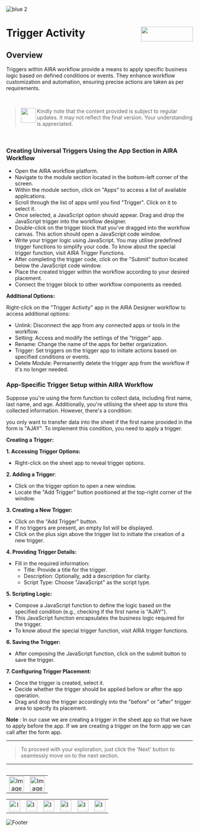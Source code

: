 ![blue 2](https://github.com/airacommunity/AIRA-User-Guide/assets/153823636/d8d04150-3b32-4b48-8485-07dc3c67fbaa)
# Trigger Activity <img align="right" width="140" height="40" src="https://github.com/airacommunity/AIRA-User-Guide-Images/blob/main/ARIA%20Logo%202.png?raw=true">

## Overview
Triggers within AIRA workflow provide a means to apply specific business logic based on defined conditions or events. They enhance workflow customization and automation, ensuring precise actions are taken as per requirements.

<br>

> <img align="left" width="40" height="40" src="https://github.com/airacommunity/AIRA-User-Guide-Images/blob/main/Icon-Warning.png?raw=true"> Kindly note that the content provided is subject to regular updates. It may not reflect the final version. Your understanding is appreciated.

<br>

### Creating Universal Triggers Using the App Section in AIRA Workflow

- Open the AIRA workflow platform.
- Navigate to the module section located in the bottom-left corner of the screen.
- Within the module section, click on "Apps" to access a list of available applications.
- Scroll through the list of apps until you find "Trigger". Click on it to select it.
- Once selected, a JavaScript option should appear. Drag and drop the JavaScript trigger into the workflow designer.
- Double-click on the trigger block that you've dragged into the workflow canvas. This action should open a JavaScript code window.
- Write your trigger logic using JavaScript. You may utilise predefined trigger functions to simplify your code. To know about the special trigger function, visit AIRA Trigger Functions. 
- After completing the trigger code, click on the "Submit" button located below the JavaScript code window.
- Place the created trigger within the workflow according to your desired placement.
- Connect the trigger block to other workflow components as needed.

**Additional Options:**

Right-click on the "Trigger Activity" app in the AIRA Designer workflow to access additional options:

- Unlink: Disconnect the app from any connected apps or tools in the workflow.
- Setting: Access and modify the settings of the "trigger" app.
- Rename: Change the name of the apps for better organization.
- Trigger: Set triggers on the trigger app to initiate actions based on specified conditions or events.
- Delete Module: Permanently delete the trigger app from the workflow if it's no longer needed.

### App-Specific Trigger Setup within AIRA Workflow

Suppose you're using the form function to collect data, including first name, last name, and age. Additionally, you're utilising the sheet app to store this collected information. However, there's a condition:

you only want to transfer data into the sheet if the first name provided in the form is "AJAY". To implement this condition, you need to apply a trigger.

**Creating a Trigger:**

**1. Accessing Trigger Options:**
- Right-click on the sheet app to reveal trigger options.

**2. Adding a Trigger**:
- Click on the trigger option to open a new window.
- Locate the "Add Trigger" button positioned at the top-right corner of the window.

**3. Creating a New Trigger:**
- Click on the "Add Trigger" button.
- If no triggers are present, an empty list will be displayed.
- Click on the plus sign above the trigger list to initiate the creation of a new trigger.

**4. Providing Trigger Details:**
- Fill in the required information:
    - Title: Provide a title for the trigger.
    - Description: Optionally, add a description for clarity.
    - Script Type: Choose "JavaScript" as the script type.

**5. Scripting Logic:**
- Compose a JavaScript function to define the logic based on the specified condition (e.g., checking if the first name is "AJAY").
- This JavaScript function encapsulates the business logic required for the trigger.
- To know about the special trigger function, visit AIRA trigger functions. 

**6. Saving the Trigger:**
- After composing the JavaScript function, click on the submit button to save the trigger.

**7. Configuring Trigger Placement:**
- Once the trigger is created, select it.
- Decide whether the trigger should be applied before or after the app operation.
- Drag and drop the trigger accordingly into the "before" or "after" trigger area to specify its placement.

**Note** : In our case we are creating a trigger in the sheet app so that we have to apply before the app. If we are creating a trigger on the form app we can call after the form app.

----

> To proceed with your exploration, just click the 'Next' button to seamlessly move on to the next section.

----


<table align="right" border="0">
    <tr>
      <td align="center"><a href="https://github.com/airacommunity/AIRA-User-Guide/blob/main/A.%20Introduction%20to%20AIRA%20User%20Guide.md"><img src="https://github.com/airacommunity/AIRA-User-Guide-Images/blob/main/icon-previous.png" alt="Image 5" width="40" height="40"></a></td>
      <td align="center"><a href="https://github.com/airacommunity/AIRA-User-Guide/blob/main/C.%20Introduction%20to%20AIRA%20Installation.md"><img src="https://github.com/airacommunity/AIRA-User-Guide-Images/blob/main/icon-next.png" alt="Image 5" width="40" height="40"></a></td>
    </tr>
</table>

<br>
<br>
<br>

<table border="0" align="center">
  <tr>
    <td align="center"><a href="https://aira.fr/"><img src="https://github.com/airacommunity/AIRA-User-Guide-Images/blob/main/icon-website.png?raw=true" alt="Image 5" width="30" height="30"></a></td>
    <td><a href="https://www.linkedin.com/company/aira-rpa/"><img src="https://github.com/airacommunity/AIRA-User-Guide-Images/blob/main/icon%20-%20linkedin.png?raw=true" alt="Image 1" width="30" height="30"></a></td>
    <td><a href="https://www.instagram.com/connect_aira/"><img src="https://github.com/airacommunity/AIRA-User-Guide-Images/blob/main/icon-instagram.png?raw=true" alt="Image 2" width="30" height="30"></a></td>
    <td><a href="https://www.youtube.com/channel/UCHHCcwQrx-_19sAhu-2R4ww"><img src="https://github.com/airacommunity/AIRA-User-Guide-Images/blob/main/icon%20-%20youtube.png?raw=true" alt="Image 3" width="30" height="30"></a></td>
    <td><a href="https://twitter.com/Aira_RPA"><img src="https://github.com/airacommunity/AIRA-User-Guide-Images/blob/main/icon%20-%20twitter.png?raw=true" alt="Image 4" width="30" height="30"></a></td>
    <td><a href="mailto:connect@aira.fr"><img src="https://github.com/airacommunity/AIRA-User-Guide-Images/blob/main/icon%20-%20gmail.png?raw=true" alt="Image 6" width="30" height="30"></a></td>
  </tr>
</table>


![Footer](https://github.com/airacommunity/AIRA-User-Guide/assets/153823636/6bb25f04-ad9c-476c-b653-c3c1dac1a868)


